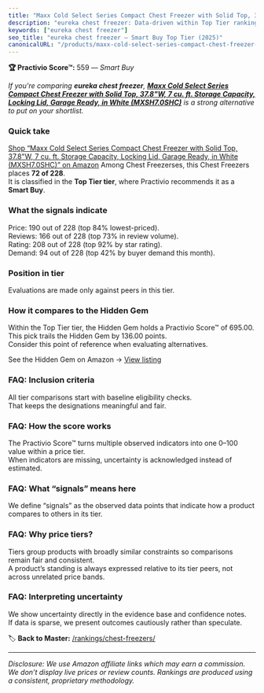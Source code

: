 ```yaml
---
title: "Maxx Cold Select Series Compact Chest Freezer with Solid Top, 37.8\"W, 7 cu. ft. Storage Capacity, Locking Lid, Garage Ready, in White (MXSH7.0SHC)"
description: "eureka chest freezer: Data-driven within Top Tier ranking using the Practivio Score™. Positioned by quality, value, demand, findability, momentum."
keywords: ["eureka chest freezer"]
seo_title: "eureka chest freezer — Smart Buy Top Tier (2025)"
canonicalURL: "/products/maxx-cold-select-series-compact-chest-freezer-with-solid-top-378w-7-cu-ft-storage-capacity-locking-lid-garage-ready-in-white-mxsh70shc-B07B2W69NK/"
---
```


**🏆 Practivio Score™:** 559 — _Smart Buy_


*If you're comparing **eureka chest freezer**, **[Maxx Cold Select Series Compact Chest Freezer with Solid Top, 37.8"W, 7 cu. ft. Storage Capacity, Locking Lid, Garage Ready, in White (MXSH7.0SHC)](https://www.amazon.com/dp/B07B2W69NK?tag=practivio-20)** is a strong alternative to put on your shortlist.*
### Quick take
[Shop “Maxx Cold Select Series Compact Chest Freezer with Solid Top, 37.8"W, 7 cu. ft. Storage Capacity, Locking Lid, Garage Ready, in White (MXSH7.0SHC)” on Amazon](https://www.amazon.com/dp/B07B2W69NK?tag=practivio-20)
Among Chest Freezerses, this Chest Freezers places **72 of 228**.  
It is classified in the **Top Tier tier**, where Practivio recommends it as a **Smart Buy**.

### What the signals indicate
Price: 190 out of 228 (top 84% lowest-priced).  
Reviews: 166 out of 228 (top 73% in review volume).  
Rating: 208 out of 228 (top 92% by star rating).  
Demand: 94 out of 228 (top 42% by buyer demand this month).

### Position in tier
Evaluations are made only against peers in this tier.

### How it compares to the Hidden Gem
Within the Top Tier tier, the Hidden Gem holds a Practivio Score™ of 695.00.  
This pick trails the Hidden Gem by 136.00 points.  
Consider this point of reference when evaluating alternatives.  

See the Hidden Gem on Amazon → [View listing](https://www.amazon.com/dp/B08P6CS4SW?tag=practivio-20)

### FAQ: Inclusion criteria
All tier comparisons start with baseline eligibility checks.  
That keeps the designations meaningful and fair.

### FAQ: How the score works
The Practivio Score™ turns multiple observed indicators into one 0–100 value within a price tier.  
When indicators are missing, uncertainty is acknowledged instead of estimated.

### FAQ: What “signals” means here
We define “signals” as the observed data points that indicate how a product compares to others in its tier.

### FAQ: Why price tiers?
Tiers group products with broadly similar constraints so comparisons remain fair and consistent.  
A product’s standing is always expressed relative to its tier peers, not across unrelated price bands.

### FAQ: Interpreting uncertainty
We show uncertainty directly in the evidence base and confidence notes.  
If data is sparse, we present outcomes cautiously rather than speculate.


🏷️ **Back to Master:** [/rankings/chest-freezers/](/rankings/chest-freezers/)

---
_Disclosure: We use Amazon affiliate links which may earn a commission. We don’t display live prices or review counts. Rankings are produced using a consistent, proprietary methodology._

